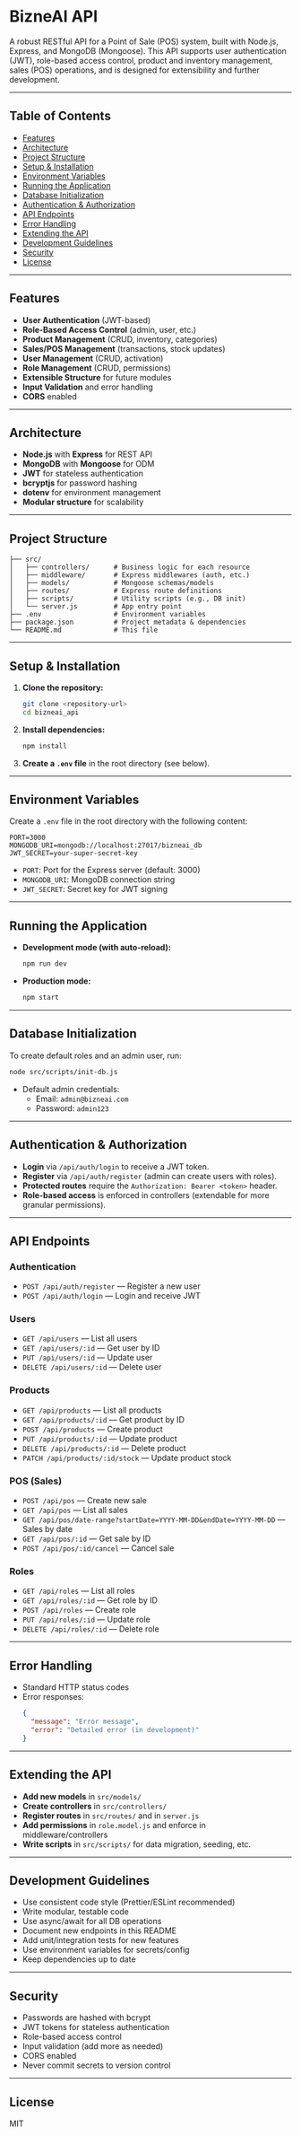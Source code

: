 # BizneAI API

A robust RESTful API for a Point of Sale (POS) system, built with Node.js, Express, and MongoDB (Mongoose). This API supports user authentication (JWT), role-based access control, product and inventory management, sales (POS) operations, and is designed for extensibility and further development.

---

## Table of Contents
- [Features](#features)
- [Architecture](#architecture)
- [Project Structure](#project-structure)
- [Setup & Installation](#setup--installation)
- [Environment Variables](#environment-variables)
- [Running the Application](#running-the-application)
- [Database Initialization](#database-initialization)
- [Authentication & Authorization](#authentication--authorization)
- [API Endpoints](#api-endpoints)
- [Error Handling](#error-handling)
- [Extending the API](#extending-the-api)
- [Development Guidelines](#development-guidelines)
- [Security](#security)
- [License](#license)

---

## Features
- **User Authentication** (JWT-based)
- **Role-Based Access Control** (admin, user, etc.)
- **Product Management** (CRUD, inventory, categories)
- **Sales/POS Management** (transactions, stock updates)
- **User Management** (CRUD, activation)
- **Role Management** (CRUD, permissions)
- **Extensible Structure** for future modules
- **Input Validation** and error handling
- **CORS** enabled

---

## Architecture
- **Node.js** with **Express** for REST API
- **MongoDB** with **Mongoose** for ODM
- **JWT** for stateless authentication
- **bcryptjs** for password hashing
- **dotenv** for environment management
- **Modular structure** for scalability

---

## Project Structure
```
├── src/
│   ├── controllers/      # Business logic for each resource
│   ├── middleware/       # Express middlewares (auth, etc.)
│   ├── models/           # Mongoose schemas/models
│   ├── routes/           # Express route definitions
│   ├── scripts/          # Utility scripts (e.g., DB init)
│   └── server.js         # App entry point
├── .env                  # Environment variables
├── package.json          # Project metadata & dependencies
└── README.md             # This file
```

---

## Setup & Installation
1. **Clone the repository:**
   ```bash
   git clone <repository-url>
   cd bizneai_api
   ```
2. **Install dependencies:**
   ```bash
   npm install
   ```
3. **Create a `.env` file** in the root directory (see below).

---

## Environment Variables
Create a `.env` file in the root directory with the following content:
```
PORT=3000
MONGODB_URI=mongodb://localhost:27017/bizneai_db
JWT_SECRET=your-super-secret-key
```
- `PORT`: Port for the Express server (default: 3000)
- `MONGODB_URI`: MongoDB connection string
- `JWT_SECRET`: Secret key for JWT signing

---

## Running the Application
- **Development mode (with auto-reload):**
  ```bash
  npm run dev
  ```
- **Production mode:**
  ```bash
  npm start
  ```

---

## Database Initialization
To create default roles and an admin user, run:
```bash
node src/scripts/init-db.js
```
- Default admin credentials:
  - Email: `admin@bizneai.com`
  - Password: `admin123`

---

## Authentication & Authorization
- **Login** via `/api/auth/login` to receive a JWT token.
- **Register** via `/api/auth/register` (admin can create users with roles).
- **Protected routes** require the `Authorization: Bearer <token>` header.
- **Role-based access** is enforced in controllers (extendable for more granular permissions).

---

## API Endpoints
### Authentication
- `POST /api/auth/register` — Register a new user
- `POST /api/auth/login` — Login and receive JWT

### Users
- `GET /api/users` — List all users
- `GET /api/users/:id` — Get user by ID
- `PUT /api/users/:id` — Update user
- `DELETE /api/users/:id` — Delete user

### Products
- `GET /api/products` — List all products
- `GET /api/products/:id` — Get product by ID
- `POST /api/products` — Create product
- `PUT /api/products/:id` — Update product
- `DELETE /api/products/:id` — Delete product
- `PATCH /api/products/:id/stock` — Update product stock

### POS (Sales)
- `POST /api/pos` — Create new sale
- `GET /api/pos` — List all sales
- `GET /api/pos/date-range?startDate=YYYY-MM-DD&endDate=YYYY-MM-DD` — Sales by date
- `GET /api/pos/:id` — Get sale by ID
- `POST /api/pos/:id/cancel` — Cancel sale

### Roles
- `GET /api/roles` — List all roles
- `GET /api/roles/:id` — Get role by ID
- `POST /api/roles` — Create role
- `PUT /api/roles/:id` — Update role
- `DELETE /api/roles/:id` — Delete role

---

## Error Handling
- Standard HTTP status codes
- Error responses:
  ```json
  {
    "message": "Error message",
    "error": "Detailed error (in development)"
  }
  ```

---

## Extending the API
- **Add new models** in `src/models/`
- **Create controllers** in `src/controllers/`
- **Register routes** in `src/routes/` and in `server.js`
- **Add permissions** in `role.model.js` and enforce in middleware/controllers
- **Write scripts** in `src/scripts/` for data migration, seeding, etc.

---

## Development Guidelines
- Use consistent code style (Prettier/ESLint recommended)
- Write modular, testable code
- Use async/await for all DB operations
- Document new endpoints in this README
- Add unit/integration tests for new features
- Use environment variables for secrets/config
- Keep dependencies up to date

---

## Security
- Passwords are hashed with bcrypt
- JWT tokens for stateless authentication
- Role-based access control
- Input validation (add more as needed)
- CORS enabled
- Never commit secrets to version control

---

## License
MIT 